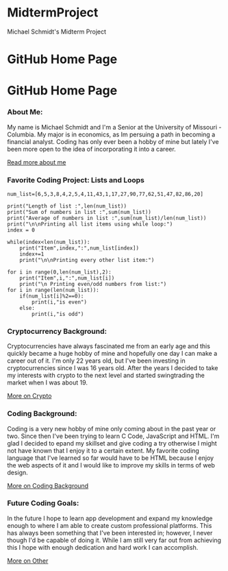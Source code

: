 # MidtermProject
Michael Schmidt's Midterm Project

# GitHub Home Page

# GitHub Home Page

### About Me:

   My name is Michael Schmidt and I'm a Senior at the University of Missouri - Columbia. My major is in economics, as Im persuing a path in becoming a financial analyst. Coding has only ever been a hobby of mine but lately I've been more open to the idea of incorporating it into a career.
   
[Read more about me](page2.md)

### Favorite Coding Project: Lists and Loops

```
num_list=[6,5,3,8,4,2,5,4,11,43,1,17,27,90,77,62,51,47,82,86,20]

print("Length of list :",len(num_list))
print("Sum of numbers in list :",sum(num_list))
print("Average of numbers in list :",sum(num_list)/len(num_list))
print("\n\nPrinting all list items using while loop:")
index = 0

while(index<len(num_list)):
    print("Item",index,":",num_list[index])
    index+=1
    print("\n\nPrinting every other list item:")
    
for i in range(0,len(num_list),2):
    print("Item",i,":",num_list[i])
    print("\n Printing even/odd numbers from list:")
for i in range(len(num_list)):
    if(num_list[i]%2==0):
        print(i,"is even")
    else:
        print(i,"is odd")
```

### Cryptocurrency Background:
   Cryptocurrencies have always fascinated me from an early age and this quickly became a huge hobby of mine and hopefully one day I can make a career out of it. I'm only 22 years old, but I've been investing in cryptocurrencies since I was 16 years old. After the years I decided to take my interests with crypto to the next level and started swingtrading the market when I was about 19.

[More on Crypto](page3.md)

### Coding Background:
   Coding is a very new hobby of mine only coming about in the past year or two. Since then I've been trying to learn C Code, JavaScript and HTML. I'm glad I decided to epand my skillset and give coding a try otherwise I might not have known that I enjoy it to a certain extent. My favorite coding language that I've learned so far would have to be HTML because I enjoy the web aspects of it and I would like to improve my skills in terms of web design.

[More on Coding Background](page4.md)

### Future Coding Goals:
   In the future I hope to learn app development and expand my knowledge enough to where I am able to create custom professional platforms. This has always been something that I've been interested in; however, I never though I'd be capable of doing it. While I am still very far out from achieving this I hope with enough dedication and hard work I can accomplish.

[More on Other](page5.md)
